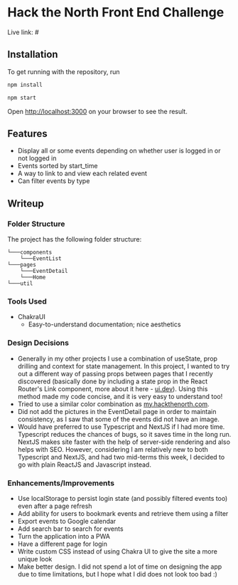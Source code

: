 # Hack the North Front End Challenge
Live link: # 

## Installation
To get running with the repository, run
```bash
npm install
```
```bash    
npm start
```
Open [http://localhost:3000](http://localhost:3000) on your browser to see the result.

## Features

- Display all or some events depending on whether user is logged in or not logged in
- Events sorted by start_time
- A way to link to and view each related event
- Can filter events by type

## Writeup
### Folder Structure
The project has the following folder structure:
```
└───components
    └───EventList
└───pages
    └───EventDetail
    └───Home
└───util
```

### Tools Used
- ChakraUI
  - Easy-to-understand documentation; nice aesthetics

### Design Decisions
- Generally in my other projects I use a combination of useState, prop drilling and context for state management. In this project, I wanted to try out a different way of passing props between pages that I recently discovered (basically done by including a state prop in the React Router's Link component, more about it here - [ui.dev](https://ui.dev/react-router-pass-props-to-link)). Using this method made my code concise, and it is very easy to understand too! 
- Tried to use a similar color combination as [my.hackthenorth.com](https://my.hackthenorth.com/). 
- Did not add the pictures in the EventDetail page in order to maintain consistency, as I saw that some of the events did not have an image.
- Would have preferred to use Typescript and NextJS if I had more time. Typescript reduces the chances of bugs, so it saves time in the long run. NextJS makes site faster with the help of server-side rendering and also helps with SEO. However, considering I am relatively new to both Typescript and NextJS, and had two mid-terms this week, I decided to go with plain ReactJS and Javascript instead.  


### Enhancements/Improvements 
- Use localStorage to persist login state (and possibly filtered events too) even after a page refresh
- Add ability for users to bookmark events and retrieve them using a filter
- Export events to Google calendar
- Add search bar to search for events
- Turn the application into a PWA
- Have a different page for login
- Write custom CSS instead of using Chakra UI to give the site a more unique look
- Make better design. I did not spend a lot of time on designing the app due to time limitations, but I hope what I did does not look too bad :)
